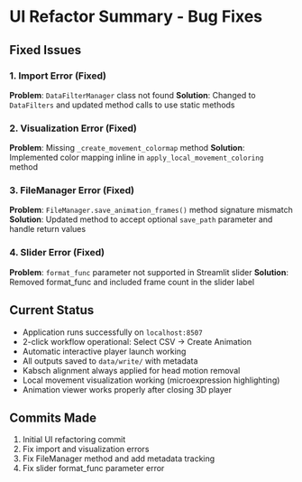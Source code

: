 # UI Refactor Summary - Bug Fixes

## Fixed Issues

### 1. Import Error (Fixed)
**Problem**: `DataFilterManager` class not found
**Solution**: Changed to `DataFilters` and updated method calls to use static methods

### 2. Visualization Error (Fixed) 
**Problem**: Missing `_create_movement_colormap` method
**Solution**: Implemented color mapping inline in `apply_local_movement_coloring` method

### 3. FileManager Error (Fixed)
**Problem**: `FileManager.save_animation_frames()` method signature mismatch
**Solution**: Updated method to accept optional `save_path` parameter and handle return values

### 4. Slider Error (Fixed)
**Problem**: `format_func` parameter not supported in Streamlit slider
**Solution**: Removed format_func and included frame count in the slider label

## Current Status
- Application runs successfully on `localhost:8507`
- 2-click workflow operational: Select CSV → Create Animation
- Automatic interactive player launch working
- All outputs saved to `data/write/` with metadata
- Kabsch alignment always applied for head motion removal
- Local movement visualization working (microexpression highlighting)
- Animation viewer works properly after closing 3D player

## Commits Made
1. Initial UI refactoring commit
2. Fix import and visualization errors
3. Fix FileManager method and add metadata tracking
4. Fix slider format_func parameter error 